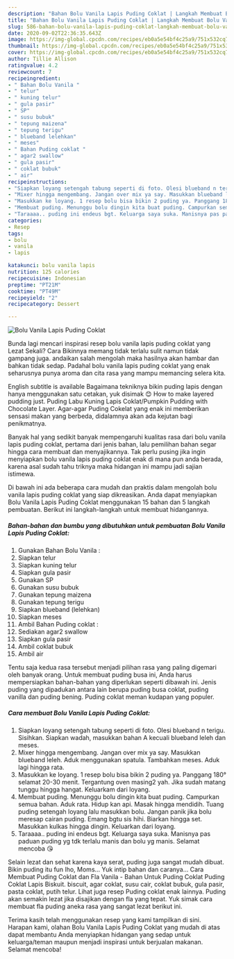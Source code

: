 ```yaml
---
description: "Bahan Bolu Vanila Lapis Puding Coklat | Langkah Membuat Bolu Vanila Lapis Puding Coklat Yang Enak Dan Mudah"
title: "Bahan Bolu Vanila Lapis Puding Coklat | Langkah Membuat Bolu Vanila Lapis Puding Coklat Yang Enak Dan Mudah"
slug: 586-bahan-bolu-vanila-lapis-puding-coklat-langkah-membuat-bolu-vanila-lapis-puding-coklat-yang-enak-dan-mudah
date: 2020-09-02T22:36:35.643Z
image: https://img-global.cpcdn.com/recipes/eb0a5e54bf4c25a9/751x532cq70/bolu-vanila-lapis-puding-coklat-foto-resep-utama.jpg
thumbnail: https://img-global.cpcdn.com/recipes/eb0a5e54bf4c25a9/751x532cq70/bolu-vanila-lapis-puding-coklat-foto-resep-utama.jpg
cover: https://img-global.cpcdn.com/recipes/eb0a5e54bf4c25a9/751x532cq70/bolu-vanila-lapis-puding-coklat-foto-resep-utama.jpg
author: Tillie Allison
ratingvalue: 4.2
reviewcount: 7
recipeingredient:
- " Bahan Bolu Vanila "
- " telur"
- " kuning telur"
- " gula pasir"
- " SP"
- " susu bubuk"
- " tepung maizena"
- " tepung terigu"
- " blueband lelehkan"
- " meses"
- " Bahan Puding coklat "
- " agar2 swallow"
- " gula pasir"
- " coklat bubuk"
- " air"
recipeinstructions:
- "Siapkan loyang setengah tabung seperti di foto. Olesi blueband n terigu. Sisihkan. Siapkan wadah, masukkan bahan A kecuali blueband leleh dan meses."
- "Mixer hingga mengembang. Jangan over mix ya say. Masukkan blueband leleh. Aduk menggunakan spatula. Tambahkan meses. Aduk lagi hingga rata."
- "Masukkan ke loyang. 1 resep bolu bisa bikin 2 puding ya. Panggang 180° selamat 20-30 menit. Tergantung oven masing2 yah. Jika sudah matang tunggu hingga hangat. Keluarkam dari loyang."
- "Membuat puding. Menunggu bolu dingin kita buat puding. Campurkan semua bahan. Aduk rata. Hidup kan api. Masak hingga mendidih. Tuang puding setengah loyang lalu masukkan bolu. Jangan panik jika bolu meresap cairan puding. Emang bgtu sis hihi. Biarkan hingga set. Masukkan kulkas hingga dingin. Keluarkan dari loyang."
- "Taraaaa.. puding ini endeus bgt. Keluarga saya suka. Manisnya pas paduan puding yg tdk terlalu manis dan bolu yg manis. Selamat mencoba 😘"
categories:
- Resep
tags:
- bolu
- vanila
- lapis

katakunci: bolu vanila lapis 
nutrition: 125 calories
recipecuisine: Indonesian
preptime: "PT21M"
cooktime: "PT49M"
recipeyield: "2"
recipecategory: Dessert

---
```



![Bolu Vanila Lapis Puding Coklat](https://img-global.cpcdn.com/recipes/eb0a5e54bf4c25a9/751x532cq70/bolu-vanila-lapis-puding-coklat-foto-resep-utama.jpg)

Bunda lagi mencari inspirasi resep bolu vanila lapis puding coklat yang Lezat Sekali? Cara Bikinnya memang tidak terlalu sulit namun tidak gampang juga. andaikan salah mengolah maka hasilnya akan hambar dan bahkan tidak sedap. Padahal bolu vanila lapis puding coklat yang enak seharusnya punya aroma dan cita rasa yang mampu memancing selera kita.

English subtitle is available Bagaimana tekniknya bikin puding lapis dengan hanya menggunakan satu cetakan, yuk disimak 😊 How to make layered pudding just. Puding Labu Kuning Lapis Coklat/Pumpkin Pudding with Chocolate Layer. Agar-agar Puding Cokelat yang enak ini memberikan sensasi makan yang berbeda, didalamnya akan ada kejutan bagi penikmatnya.

Banyak hal yang sedikit banyak mempengaruhi kualitas rasa dari bolu vanila lapis puding coklat, pertama dari jenis bahan, lalu pemilihan bahan segar hingga cara membuat dan menyajikannya. Tak perlu pusing jika ingin menyiapkan bolu vanila lapis puding coklat enak di mana pun anda berada, karena asal sudah tahu triknya maka hidangan ini mampu jadi sajian istimewa.


Di bawah ini ada beberapa cara mudah dan praktis dalam mengolah bolu vanila lapis puding coklat yang siap dikreasikan. Anda dapat menyiapkan Bolu Vanila Lapis Puding Coklat menggunakan 15 bahan dan 5 langkah pembuatan. Berikut ini langkah-langkah untuk membuat hidangannya.

<!--inarticleads1-->

##### Bahan-bahan dan bumbu yang dibutuhkan untuk pembuatan Bolu Vanila Lapis Puding Coklat:

1. Gunakan  Bahan Bolu Vanila :
1. Siapkan  telur
1. Siapkan  kuning telur
1. Siapkan  gula pasir
1. Gunakan  SP
1. Gunakan  susu bubuk
1. Gunakan  tepung maizena
1. Gunakan  tepung terigu
1. Siapkan  blueband (lelehkan)
1. Siapkan  meses
1. Ambil  Bahan Puding coklat :
1. Sediakan  agar2 swallow
1. Siapkan  gula pasir
1. Ambil  coklat bubuk
1. Ambil  air


Tentu saja kedua rasa tersebut menjadi pilihan rasa yang paling digemari oleh banyak orang. Untuk membuat puding busa ini, Anda harus mempersiapkan bahan-bahan yang diperlukan seperti dibawah ini. Jenis puding yang dipadukan antara lain berupa puding busa coklat, puding vanilla dan puding bening. Puding coklat meman kudapan yang populer. 

<!--inarticleads2-->

##### Cara membuat Bolu Vanila Lapis Puding Coklat:

1. Siapkan loyang setengah tabung seperti di foto. Olesi blueband n terigu. Sisihkan. Siapkan wadah, masukkan bahan A kecuali blueband leleh dan meses.
1. Mixer hingga mengembang. Jangan over mix ya say. Masukkan blueband leleh. Aduk menggunakan spatula. Tambahkan meses. Aduk lagi hingga rata.
1. Masukkan ke loyang. 1 resep bolu bisa bikin 2 puding ya. Panggang 180° selamat 20-30 menit. Tergantung oven masing2 yah. Jika sudah matang tunggu hingga hangat. Keluarkam dari loyang.
1. Membuat puding. Menunggu bolu dingin kita buat puding. Campurkan semua bahan. Aduk rata. Hidup kan api. Masak hingga mendidih. Tuang puding setengah loyang lalu masukkan bolu. Jangan panik jika bolu meresap cairan puding. Emang bgtu sis hihi. Biarkan hingga set. Masukkan kulkas hingga dingin. Keluarkan dari loyang.
1. Taraaaa.. puding ini endeus bgt. Keluarga saya suka. Manisnya pas paduan puding yg tdk terlalu manis dan bolu yg manis. Selamat mencoba 😘


Selain lezat dan sehat karena kaya serat, puding juga sangat mudah dibuat. Bikin puding itu fun lho, Moms… Yuk intip bahan dan caranya… Cara Membuat Puding Coklat dan Fla Vanila - Bahan Untuk Puding Coklat Puding Coklat Lapis Biskuit. biscuit, agar coklat, susu cair, coklat bubuk, gula pasir, pasta coklat, putih telur. Lihat juga resep Puding coklat enak lainnya. Puding akan semakin lezat jika disajikan dengan fla yang tepat. Yuk simak cara membuat fla puding aneka rasa yang sangat lezat berikut ini. 

Terima kasih telah menggunakan resep yang kami tampilkan di sini. Harapan kami, olahan Bolu Vanila Lapis Puding Coklat yang mudah di atas dapat membantu Anda menyiapkan hidangan yang sedap untuk keluarga/teman maupun menjadi inspirasi untuk berjualan makanan. Selamat mencoba!
